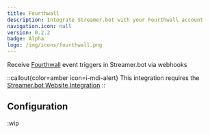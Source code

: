 ```yaml
---
title: Fourthwall
description: Integrate Streamer.bot with your Fourthwall account
navigation.icon: null
version: 0.2.2
badge: Alpha
logo: /img/icons/fourthwall.png
---
```


Receive [Fourthwall](https://fourthwall.com) event triggers in Streamer.bot via webhooks

::callout{color=amber icon=i-mdi-alert}
This integration requires the [Streamer.bot Website Integration](/guide/integrations/streamerbot)
::

## Configuration

:wip